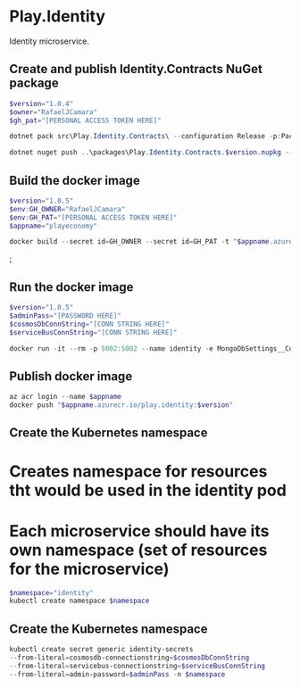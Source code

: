 # Play.Identity
Identity microservice.

## Create and publish Identity.Contracts NuGet package
```powershell
$version="1.0.4"
$owner="RafaelJCamara"
$gh_pat="[PERSONAL ACCESS TOKEN HERE]"

dotnet pack src\Play.Identity.Contracts\ --configuration Release -p:PackageVersion=$version -p:RepositoryUrl=https://github.com/$owner/Play.Identity -o ..\packages

dotnet nuget push ..\packages\Play.Identity.Contracts.$version.nupkg --api-key $gh_pat --source "github"
```

## Build the docker image
```powershell
$version="1.0.5"
$env:GH_OWNER="RafaelJCamara"
$env:GH_PAT="[PERSONAL ACCESS TOKEN HERE]"
$appname="playeconomy"

docker build --secret id=GH_OWNER --secret id=GH_PAT -t "$appname.azurecr.io/play.identity:$version" .
```

;
## Run the docker image
```powershell
$version="1.0.5"
$adminPass="[PASSWORD HERE]"
$cosmosDbConnString="[CONN STRING HERE]"
$serviceBusConnString="[CONN STRING HERE]"

docker run -it --rm -p 5002:5002 --name identity -e MongoDbSettings__ConnectionString=$cosmosDbConnString -e ServiceBusSettings__ConnectionString=$serviceBusConnString -e ServiceSettings__MessageBroker="SERVICEBUS" -e IdentitySettings__AdminUserPassWord=$adminPass play.identity:$version
```


## Publish docker image
```powershell
az acr login --name $appname
docker push "$appname.azurecr.io/play.identity:$version"
```

## Create the Kubernetes namespace
# Creates namespace for resources tht would be used in the identity pod 
# Each microservice should have its own namespace (set of resources for the microservice)
```powershell
$namespace="identity"
kubectl create namespace $namespace
```

## Create the Kubernetes namespace
```powershell
kubectl create secret generic identity-secrets 
--from-literal=cosmosdb-connectionstring=$cosmosDbConnString
--from-literal=servicebus-connectionstring=$serviceBusConnString
--from-literal=admin-password=$adminPass -n $namespace
```